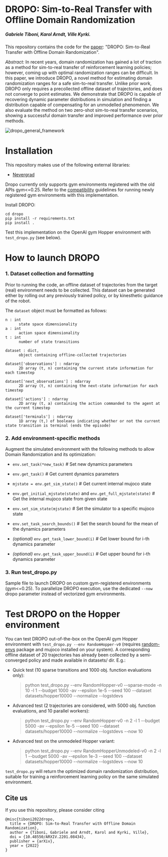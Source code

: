 <!-- # DROPO
Implementation of Domain Randomization Off-Policy Optimization (DROPO) for arbitrary offline datasets. DROPO shortens the reality gap when learning reinforcement learning policies in a sim-to-real setting.
 -->
# DROPO: Sim-to-Real Transfer with Offline Domain Randomization
##### Gabriele Tiboni, Karol Arndt, Ville Kyrki.

This repository contains the code for the [paper](https://arxiv.org/abs/2201.08434): "DROPO: Sim-to-Real Transfer with Offline Domain Randomization".

*Abstract:* In recent years, domain randomization has gained a lot of traction as a method for sim-to-real transfer of reinforcement learning policies; however, coming up with optimal randomization ranges can be difficult.
In this paper, we introduce DROPO, a novel method for estimating domain randomization ranges for a safe sim-to-real transfer.
Unlike prior work, DROPO only requires a precollected offline dataset of trajectories, and does not converge to point estimates.
We demonstrate that DROPO is capable of recovering dynamic parameter distributions in simulation and finding a distribution capable of compensating for an unmodelled phenomenon.
We also evaluate the method on two zero-shot sim-to-real transfer scenarios, showing a successful domain transfer and improved performance over prior methods.

![dropo_general_framework](https://www.gabrieletiboni.com/assets/dropo_framework_general.png)

# Installation

This repository makes use of the following external libraries:
- [Nevergrad](https://github.com/facebookresearch/nevergrad)

Dropo currently only supports gym environments registered with the old APIs gym<=0.25. Refer to the [compatibility](https://gymnasium.farama.org/content/gym_compatibility/) guidelines for running newly registered gym environments with this implementation.

Install DROPO:
```
cd dropo
pip install -r requirements.txt
pip install .
```

Test this implementation on the OpenAI gym Hopper environment with `test_dropo.py` (see below).

# How to launch DROPO

### 1. Dataset collection and formatting

Prior to running the code, an offline dataset of trajectories from the target (real) environment needs to be collected. This dataset can be generated either by rolling out any previously trained policy, or by kinesthetic guidance of the robot.

The `dataset` object must be formatted as follows:

    n : int
          state space dimensionality
    a : int
          action space dimensionality
    t : int
          number of state transitions

    dataset : dict,
          object containing offline-collected trajectories

    dataset['observations'] : ndarray
          2D array (t, n) containing the current state information for each timestep

    dataset['next_observations'] : ndarray
          2D array (t, n) containing the next-state information for each timestep

    dataset['actions'] : ndarray
          2D array (t, a) containing the action commanded to the agent at the current timestep

    dataset['terminals'] : ndarray
          1D array (t,) of booleans indicating whether or not the current state transition is terminal (ends the episode)

### 2. Add environment-specific methods

Augment the simulated environment with the following methods to allow Domain Randomization and its optimization:
- `env.set_task(*new_task)` # Set new dynamics parameters
- `env.get_task()` # Get current dynamics parameters
- `mjstate = env.get_sim_state()` # Get current internal mujoco state
- `env.get_initial_mjstate(state)` and `env.get_full_mjstate(state)` # Get the internal mujoco state from given state
- `env.set_sim_state(mjstate)` # Set the simulator to a specific mujoco state

- `env.set_task_search_bounds()` # Set the search bound for the mean of the dynamics parameters
- _(optional)_ `env.get_task_lower_bound(i)` # Get lower bound for i-th dynamics parameter
- _(optional)_ `env.get_task_upper_bound(i)` # Get upper bound for i-th dynamics parameter


### 3. Run test_dropo.py

Sample file to launch DROPO on custom gym-registered environments (gym<=0.25). To parallelize DROPO execution, use the dedicated `--now` dropo parameter instead of vectorized gym environments.


# Test DROPO on the Hopper environment

You can test DROPO out-of-the-box on the OpenAI gym Hopper environment with `test_dropo.py --env RandomHopper-v0` (requires [random-envs](https://github.com/gabrieletiboni/random-envs) package and mujoco installed on your system). A corresponding offline dataset of 20 trajectories has already been collected by a semi-converged policy and made available in datasets/ dir.
E.g.:

- Quick test (10 sparse transitions and 1000 obj. function evaluations only):
  > python test_dropo.py --env RandomHopper-v0 --sparse-mode -n 10 -l 1 --budget 1000 -av --epsilon 1e-5 --seed 100 --dataset datasets/hopper10000 --normalize --logstdevs

- Advanced test (2 trajectories are considered, with 5000 obj. function evaluations, and 10 parallel workers):
  > python test_dropo.py --env RandomHopper-v0 -n 2 -l 1 --budget 5000 -av --epsilon 1e-5 --seed 100 --dataset datasets/hopper10000 --normalize --logstdevs --now 10

- Advanced test on the unmodeled Hopper variant:
  > python test_dropo.py --env RandomHopperUnmodeled-v0 -n 2 -l 1 --budget 5000 -av --epsilon 1e-3 --seed 100 --dataset datasets/hopper10000 --normalize --logstdevs --now 10

`test_dropo.py` will return the optimized domain randomization distribution, suitable for training a reinforcement learning policy on the same simulated environment.


## Cite us
If you use this repository, please consider citing

```
@misc{tiboni2022dropo,
  title = {DROPO: Sim-to-Real Transfer with Offline Domain Randomization},
  author = {Tiboni, Gabriele and Arndt, Karol and Kyrki, Ville},
  doi = {10.48550/ARXIV.2201.08434},
  publisher = {arXiv},
  year = {2022}
}
```
